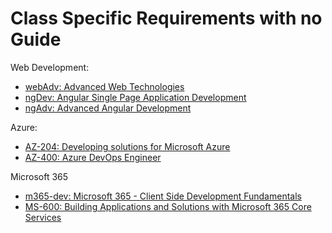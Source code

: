 # Class Specific Requirements with no Guide

Web Development:

- [webAdv: Advanced Web Technologies](./webAdv.md)
- [ngDev: Angular Single Page Application Development](./ng-dev/)
- [ngAdv: Advanced Angular Development](./ng-adv/)

Azure:

- [AZ-204: Developing solutions for Microsoft Azure](./az204.md)
- [AZ-400: Azure DevOps Engineer](./az400.md)

Microsoft 365

- [m365-dev: Microsoft 365 - Client Side Development Fundamentals](./m365-dev/)
- [MS-600: Building Applications and Solutions with Microsoft 365 Core Services](./ms600.md)

